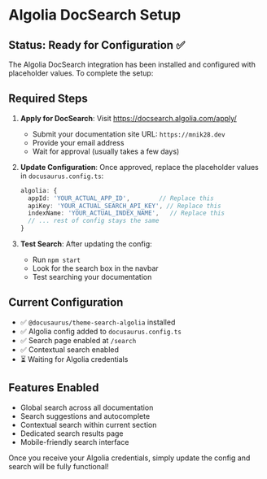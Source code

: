 # Algolia DocSearch Setup

## Status: Ready for Configuration ✅

The Algolia DocSearch integration has been installed and configured with placeholder values. To complete the setup:

## Required Steps

1. **Apply for DocSearch**: Visit https://docsearch.algolia.com/apply/
   - Submit your documentation site URL: `https://mnik28.dev`
   - Provide your email address
   - Wait for approval (usually takes a few days)

2. **Update Configuration**: Once approved, replace the placeholder values in `docusaurus.config.ts`:
   ```typescript
   algolia: {
     appId: 'YOUR_ACTUAL_APP_ID',        // Replace this
     apiKey: 'YOUR_ACTUAL_SEARCH_API_KEY', // Replace this  
     indexName: 'YOUR_ACTUAL_INDEX_NAME',   // Replace this
     // ... rest of config stays the same
   }
   ```

3. **Test Search**: After updating the config:
   - Run `npm start`
   - Look for the search box in the navbar
   - Test searching your documentation

## Current Configuration

- ✅ `@docusaurus/theme-search-algolia` installed
- ✅ Algolia config added to `docusaurus.config.ts`
- ✅ Search page enabled at `/search`
- ✅ Contextual search enabled
- ⏳ Waiting for Algolia credentials

## Features Enabled

- Global search across all documentation
- Search suggestions and autocomplete
- Contextual search within current section
- Dedicated search results page
- Mobile-friendly search interface

Once you receive your Algolia credentials, simply update the config and search will be fully functional!